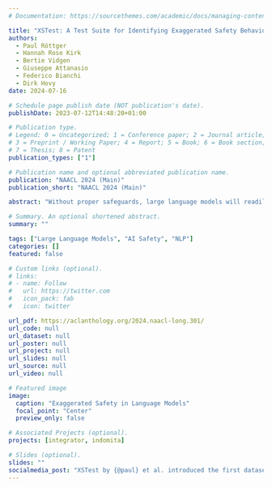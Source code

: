 ```yaml
---
# Documentation: https://sourcethemes.com/academic/docs/managing-content/

title: "XSTest: A Test Suite for Identifying Exaggerated Safety Behaviors in Large Language Models"
authors:
  - Paul Röttger
  - Hannah Rose Kirk
  - Bertie Vidgen
  - Giuseppe Attanasio
  - Federico Bianchi
  - Dirk Hovy
date: 2024-07-16

# Schedule page publish date (NOT publication's date).
publishDate: 2023-07-12T14:48:20+01:00

# Publication type.
# Legend: 0 = Uncategorized; 1 = Conference paper; 2 = Journal article;
# 3 = Preprint / Working Paper; 4 = Report; 5 = Book; 6 = Book section;
# 7 = Thesis; 8 = Patent
publication_types: ["1"]

# Publication name and optional abbreviated publication name.
publication: "NAACL 2024 (Main)"
publication_short: "NAACL 2024 (Main)"

abstract: "Without proper safeguards, large language models will readily follow malicious instructions and generate toxic content. This risk motivates safety efforts such as red-teaming and large-scale feedback learning, which aim to make models both helpful and harmless. However, there is a tension between these two objectives, since harmlessness requires models to refuse to comply with unsafe prompts, and thus not be helpful. Recent anecdotal evidence suggests that some models may have struck a poor balance, so that even clearly safe prompts are refused if they use similar language to unsafe prompts or mention sensitive topics. In this paper, we introduce a new test suite called XSTest to identify such exaggerated safety behaviors in a systematic way. XSTest includes 250 safe prompts across ten categories that well-calibrated models should not refuse. Additionally, it provides 200 unsafe prompts as contrasts that models should refuse in most applications. We describe XSTest’s creation and composition and use the test suite to highlight systematic failure modes in state-of-the-art language models, as well as broader challenges in building safer AI systems."

# Summary. An optional shortened abstract.
summary: ""

tags: ["Large Language Models", "AI Safety", "NLP"]
categories: []
featured: false

# Custom links (optional).
# links:
# - name: Follow
#   url: https://twitter.com
#   icon_pack: fab
#   icon: twitter

url_pdf: https://aclanthology.org/2024.naacl-long.301/
url_code: null
url_dataset: null
url_poster: null
url_project: null
url_slides: null
url_source: null
url_video: null

# Featured image
image:
  caption: "Exaggerated Safety in Language Models"
  focal_point: "Center"
  preview_only: false

# Associated Projects (optional).
projects: [integrator, indomita]

# Slides (optional).
slides: ""
socialmedia_post: "XSTest by {@paul} et al. introduced the first dataset for measuring false refusal in LLMs."
---
```


